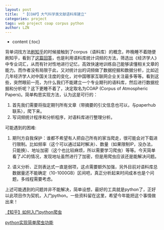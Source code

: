 ```yaml
---
layout: post
title:  "【COAP】大气科学类文献语料库建立" 
categories: project
tags: web project coap corpus python
author: LZN
---
```


* content
{:toc}

背单词找方法<a href="http://www.zhihu.com/question/26814125/answer/47549326">刷知乎</a>的时候接触到了corpus（语料库）的概念，昨晚睡不着随便刷知乎，看到了<a href="http://zhuanlan.zhihu.com/talk-about-english/20044356">这篇回答</a>，也是利用语料库统计词频的方法，筛选出《经济学人》中专业词汇，从而有针对性地进行记忆，高效快速地训练自己能够读懂相关文章的能力。而作者没有局限于此，又对统计出的词频做了数据挖掘和数据分析，比如近几年经济学人对中国关注度的变化，对中国哪家互联网企业关注最多等等。看到这些，突然眼前一亮，为什么我们不能建立一个专业期刊的语料库，然后进行数据挖掘和分析呢？这下更睡不着了，决定取名为COAP (Corpus of Atmospheric Papers)。简单构思实现方法，认为这是可行的：
<ol>
	<li>首先我们需要将指定期刊所有文章（带摘要的引文信息也可以，与paperhub联系），爬下来。</li>
	<li>写词频统计程序和分析程序，对语料库进行整理分析。</li>
</ol>
可能遇到的困难:

1. 期刊方自我保护：谁都不希望有人把自己所有的家当爬走，很可能会对下载进行限制。比如频率（这个可以通过延时解决）、数量（如果限制IP，没办法，只能换）、地址加密（这个也比较麻烦，所以需要学习爬虫）等等。今天简单看了JC的情况，发现地址虽然进行了加密，但是用爬虫应该还是能解决问题。

2. 语义分析、正则表达式一直是弱项，这点需要额外加强，另外目前对语料库总数据量还不能确定（10-1000GB）区间吧，真正分析起来时间成本也是个问题，多线程需要考虑。

上述可能遇到的问题并非不能解决，简单设想，最好的工具就是python了，正好以此项目作为契机，入门python。一些资料留在这里，希望今年能把这个事情做出来！

<a href="http://www.zhihu.com/question/20899988">【知乎】如何入门python爬虫</a>

<a href="http://www.cnblogs.com/fnng/p/3576154.html">python实现简单爬虫功能</a>
